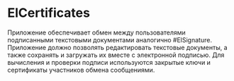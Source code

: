 # ElCertificates
Приложение обеспечивает обмен между пользователями подписанными текстовыми документами аналогично #ElSignature. 
Приложение должно позволять редактировать текстовые документы, а также сохранять и загружать их вместе с электронной подписью. 
Для вычисления и проверки подписи используются закрытые ключи и сертификаты участников обмена сообщениями.
